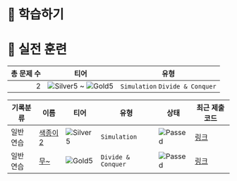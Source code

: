 # 📖 학습하기

# 🥇 실전 훈련
|총 문제 수|티어|유형|
|---:|---|---|
|2|![Silver5][s5] ~ ![Gold5][g5]|`Simulation` `Divide & Conquer`|

|기록분류|이름|티어|유형|상태|최근 제출 코드|
|---|---|---|---|---|---|
|일반 연습|[색종이 2](https://www.codetree.ai/training-field/search/problems/color-paper-2)|![Silver5][s5]|`Simulation`|![Passed][passed]|[링크](https://github.com/LCEMocha/codetree-TILs/blob/main/240829/%EC%83%89%EC%A2%85%EC%9D%B4%202/color-paper-2.py)|
|일반 연습|[무~](https://www.codetree.ai/training-field/search/problems/moo)|![Gold5][g5]|`Divide & Conquer`|![Passed][passed]|[링크](https://github.com/LCEMocha/codetree-TILs/blob/main/240829/%EB%AC%B4~/moo.py)|










[b5]: https://img.shields.io/badge/Bronze_5-%235D3E31.svg
[b4]: https://img.shields.io/badge/Bronze_4-%235D3E31.svg
[b3]: https://img.shields.io/badge/Bronze_3-%235D3E31.svg
[b2]: https://img.shields.io/badge/Bronze_2-%235D3E31.svg
[b1]: https://img.shields.io/badge/Bronze_1-%235D3E31.svg
[s5]: https://img.shields.io/badge/Silver_5-%23394960.svg
[s4]: https://img.shields.io/badge/Silver_4-%23394960.svg
[s3]: https://img.shields.io/badge/Silver_3-%23394960.svg
[s2]: https://img.shields.io/badge/Silver_2-%23394960.svg
[s1]: https://img.shields.io/badge/Silver_1-%23394960.svg
[g5]: https://img.shields.io/badge/Gold_5-%23FFC433.svg
[g4]: https://img.shields.io/badge/Gold_4-%23FFC433.svg
[g3]: https://img.shields.io/badge/Gold_3-%23FFC433.svg
[g2]: https://img.shields.io/badge/Gold_2-%23FFC433.svg
[g1]: https://img.shields.io/badge/Gold_1-%23FFC433.svg
[p5]: https://img.shields.io/badge/Platinum_5-%2376DDD8.svg
[p4]: https://img.shields.io/badge/Platinum_4-%2376DDD8.svg
[p3]: https://img.shields.io/badge/Platinum_3-%2376DDD8.svg
[p2]: https://img.shields.io/badge/Platinum_2-%2376DDD8.svg
[p1]: https://img.shields.io/badge/Platinum_1-%2376DDD8.svg
[passed]: https://img.shields.io/badge/Passed-%23009D27.svg
[failed]: https://img.shields.io/badge/Failed-%23D24D57.svg
[easy]: https://img.shields.io/badge/쉬움-%235cb85c.svg?for-the-badge
[medium]: https://img.shields.io/badge/보통-%23FFC433.svg?for-the-badge
[hard]: https://img.shields.io/badge/어려움-%23D24D57.svg?for-the-badge
